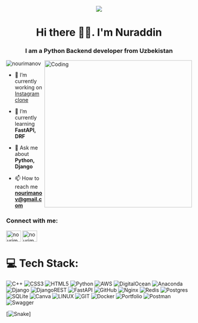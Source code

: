 <p align="center"><img src="https://quotes-github-readme.vercel.app/api?type=horizontal&theme=radical&layout=compact"></p>
<h1 align="center">Hi there 👋🏻. I'm Nuraddin</h1>
<h3 align="center">I am a Python Backend developer from Uzbekistan</h3>

<img align="right"  alt="Coding" width="400" src="https://user-images.githubusercontent.com/74038190/264141683-8aa99f6c-267d-4977-9cd3-1a4c11675863.gif">

<p align="left"> <img src="https://komarev.com/ghpvc/?username=nourimanov&label=Profile%20views&color=0e75b6&style=flat" alt="nourimanov" /> </p>

- 🔭 I’m currently working on [Instagram clone](https://github.com/nourimanov/Insta-clone)

- 🌱 I’m currently learning **FastAPI, DRF**

- 💬 Ask me about **Python, Django**

- 📫 How to reach me **nourimanov@gmail.com**

<h3 align="left">Connect with me:</h3>
<p align="left">
<a href="https://twitter.com/nourimanov" target="blank"><img align="center" src="https://raw.githubusercontent.com/rahuldkjain/github-profile-readme-generator/master/src/images/icons/Social/twitter.svg" alt="nourimanov" height="30" width="40" /></a>
<a href="https://www.leetcode.com/nourimanov" target="blank"><img align="center" src="https://raw.githubusercontent.com/rahuldkjain/github-profile-readme-generator/master/src/images/icons/Social/leet-code.svg" alt="nourimanov" height="30" width="40" /></a>
</p>

# 💻 Tech Stack:
![C++](https://img.shields.io/badge/c++-%2300599C.svg?style=for-the-badge&logo=c%2B%2B&logoColor=white) ![CSS3](https://img.shields.io/badge/css3-%231572B6.svg?style=for-the-badge&logo=css3&logoColor=white) ![HTML5](https://img.shields.io/badge/html5-%23E34F26.svg?style=for-the-badge&logo=html5&logoColor=white) ![Python](https://img.shields.io/badge/python-3670A0?style=for-the-badge&logo=python&logoColor=ffdd54) ![AWS](https://img.shields.io/badge/AWS-%23FF9900.svg?style=for-the-badge&logo=amazon-aws&logoColor=white) ![DigitalOcean](https://img.shields.io/badge/DigitalOcean-%230167ff.svg?style=for-the-badge&logo=digitalOcean&logoColor=white) ![Anaconda](https://img.shields.io/badge/Anaconda-%2344A833.svg?style=for-the-badge&logo=anaconda&logoColor=white) ![Django](https://img.shields.io/badge/django-%23092E20.svg?style=for-the-badge&logo=django&logoColor=white) ![DjangoREST](https://img.shields.io/badge/DJANGO-REST-ff1709?style=for-the-badge&logo=django&logoColor=white&color=ff1709&labelColor=gray) ![FastAPI](https://img.shields.io/badge/FastAPI-005571?style=for-the-badge&logo=fastapi) ![GitHub](https://img.shields.io/badge/GitHub-%23121011.svg?style=for-the-badge&logo=github&logoColor=white) ![Nginx](https://img.shields.io/badge/nginx-%23009639.svg?style=for-the-badge&logo=nginx&logoColor=white) ![Redis](https://img.shields.io/badge/redis-%23DD0031.svg?style=for-the-badge&logo=redis&logoColor=white) ![Postgres](https://img.shields.io/badge/postgres-%23316192.svg?style=for-the-badge&logo=postgresql&logoColor=white) ![SQLite](https://img.shields.io/badge/sqlite-%2307405e.svg?style=for-the-badge&logo=sqlite&logoColor=white) ![Canva](https://img.shields.io/badge/Canva-%2300C4CC.svg?style=for-the-badge&logo=Canva&logoColor=white) ![LINUX](https://img.shields.io/badge/Linux-FCC624?style=for-the-badge&logo=linux&logoColor=black) ![GIT](https://img.shields.io/badge/Git-fc6d26?style=for-the-badge&logo=git&logoColor=white) ![Docker](https://img.shields.io/badge/docker-%230db7ed.svg?style=for-the-badge&logo=docker&logoColor=white) ![Portfolio](https://img.shields.io/badge/Portfolio-%23000000.svg?style=for-the-badge&logo=firefox&logoColor=#FF7139) ![Postman](https://img.shields.io/badge/Postman-FF6C37?style=for-the-badge&logo=postman&logoColor=white) ![Swagger](https://img.shields.io/badge/-Swagger-%23Clojure?style=for-the-badge&logo=swagger&logoColor=white)


[![Snake](https://profile-readme-generator.com/assets/snake.svg)]


<!-- <p><img align="center" src="https://github-readme-streak-stats.herokuapp.com/?user=nourimanov&" alt="nourimanov" /></p> -->
